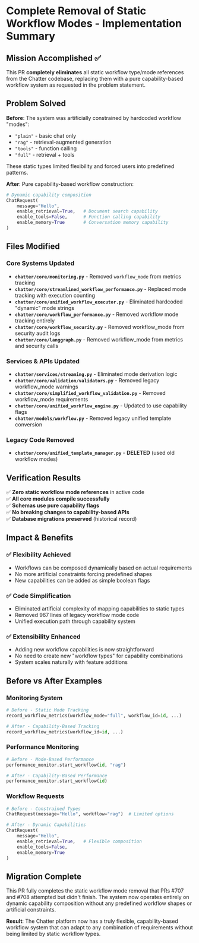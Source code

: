 # Complete Removal of Static Workflow Modes - Implementation Summary

## Mission Accomplished ✅

This PR **completely eliminates** all static workflow type/mode references from the Chatter codebase, replacing them with a pure capability-based workflow system as requested in the problem statement.

## Problem Solved

**Before**: The system was artificially constrained by hardcoded workflow "modes":
- `"plain"` - basic chat only  
- `"rag"` - retrieval-augmented generation
- `"tools"` - function calling
- `"full"` - retrieval + tools

These static types limited flexibility and forced users into predefined patterns.

**After**: Pure capability-based workflow construction:
```python
# Dynamic capability composition
ChatRequest(
    message="Hello",
    enable_retrieval=True,   # Document search capability
    enable_tools=False,      # Function calling capability  
    enable_memory=True       # Conversation memory capability
)
```

## Files Modified

### Core Systems Updated
- **`chatter/core/monitoring.py`** - Removed `workflow_mode` from metrics tracking
- **`chatter/core/streamlined_workflow_performance.py`** - Replaced mode tracking with execution counting
- **`chatter/core/unified_workflow_executor.py`** - Eliminated hardcoded "dynamic" mode strings
- **`chatter/core/workflow_performance.py`** - Removed workflow mode tracking entirely
- **`chatter/core/workflow_security.py`** - Removed workflow_mode from security audit logs
- **`chatter/core/langgraph.py`** - Removed workflow_mode from metrics and security calls

### Services & APIs Updated  
- **`chatter/services/streaming.py`** - Eliminated mode derivation logic
- **`chatter/core/validation/validators.py`** - Removed legacy workflow_mode warnings
- **`chatter/core/simplified_workflow_validation.py`** - Removed workflow_mode requirements
- **`chatter/core/unified_workflow_engine.py`** - Updated to use capability flags
- **`chatter/models/workflow.py`** - Removed legacy unified template conversion

### Legacy Code Removed
- **`chatter/core/unified_template_manager.py`** - **DELETED** (used old workflow modes)

## Verification Results

✅ **Zero static workflow mode references** in active code  
✅ **All core modules compile successfully**  
✅ **Schemas use pure capability flags**  
✅ **No breaking changes to capability-based APIs**  
✅ **Database migrations preserved** (historical record)

## Impact & Benefits

### ✅ Flexibility Achieved
- Workflows can be composed dynamically based on actual requirements
- No more artificial constraints forcing predefined shapes
- New capabilities can be added as simple boolean flags

### ✅ Code Simplification
- Eliminated artificial complexity of mapping capabilities to static types
- Removed 967 lines of legacy workflow mode code
- Unified execution path through capability system

### ✅ Extensibility Enhanced
- Adding new workflow capabilities is now straightforward
- No need to create new "workflow types" for capability combinations
- System scales naturally with feature additions

## Before vs After Examples

### Monitoring System
```python
# Before - Static Mode Tracking
record_workflow_metrics(workflow_mode="full", workflow_id=id, ...)

# After - Capability-Based Tracking  
record_workflow_metrics(workflow_id=id, ...)
```

### Performance Monitoring
```python
# Before - Mode-Based Performance
performance_monitor.start_workflow(id, "rag")

# After - Capability-Based Performance
performance_monitor.start_workflow(id)
```

### Workflow Requests
```python
# Before - Constrained Types
ChatRequest(message="Hello", workflow="rag")  # Limited options

# After - Dynamic Capabilities
ChatRequest(
    message="Hello", 
    enable_retrieval=True,   # Flexible composition
    enable_tools=False,
    enable_memory=True
)
```

## Migration Complete

This PR fully completes the static workflow mode removal that PRs #707 and #708 attempted but didn't finish. The system now operates entirely on dynamic capability composition without any predefined workflow shapes or artificial constraints.

**Result**: The Chatter platform now has a truly flexible, capability-based workflow system that can adapt to any combination of requirements without being limited by static workflow types.